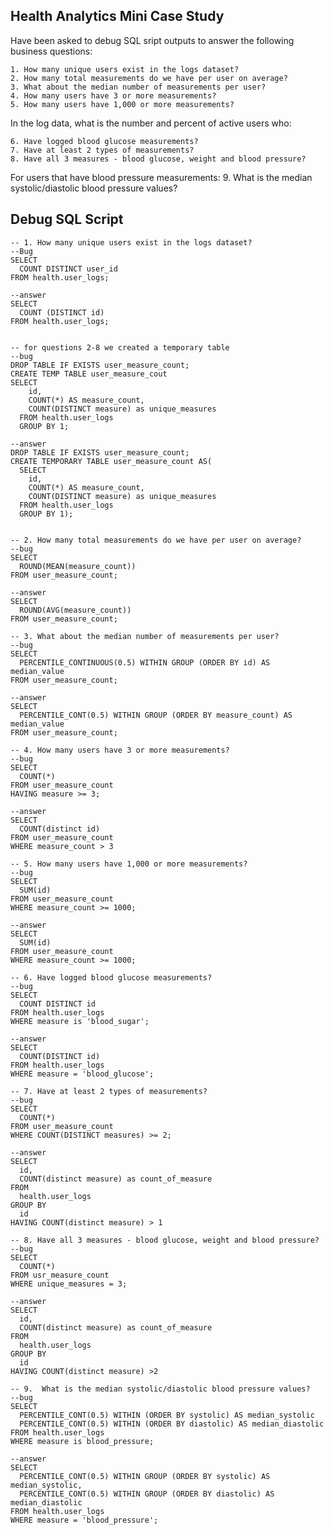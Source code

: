 ## Health Analytics Mini Case Study

Have been asked to debug SQL sript outputs to answer the following business questions:

    1. How many unique users exist in the logs dataset?
    2. How many total measurements do we have per user on average?
    3. What about the median number of measurements per user?
    4. How many users have 3 or more measurements?
    5. How many users have 1,000 or more measurements?

In the log data, what is the number and percent of active users who:

    6. Have logged blood glucose measurements?
    7. Have at least 2 types of measurements?
    8. Have all 3 measures - blood glucose, weight and blood pressure?

For users that have blood pressure measurements:
    9. What is the median systolic/diastolic blood pressure values?

## Debug SQL Script
```
-- 1. How many unique users exist in the logs dataset?
--Bug
SELECT
  COUNT DISTINCT user_id
FROM health.user_logs;

--answer
SELECT 
  COUNT (DISTINCT id)
FROM health.user_logs;
```
```

-- for questions 2-8 we created a temporary table
--bug
DROP TABLE IF EXISTS user_measure_count;
CREATE TEMP TABLE user_measure_cout
SELECT
    id,
    COUNT(*) AS measure_count,
    COUNT(DISTINCT measure) as unique_measures
  FROM health.user_logs
  GROUP BY 1; 

--answer
DROP TABLE IF EXISTS user_measure_count;
CREATE TEMPORARY TABLE user_measure_count AS(
  SELECT 
    id,
    COUNT(*) AS measure_count,
    COUNT(DISTINCT measure) as unique_measures
  FROM health.user_logs
  GROUP BY 1); 
```

```

-- 2. How many total measurements do we have per user on average?
--bug
SELECT
  ROUND(MEAN(measure_count))
FROM user_measure_count;

--answer
SELECT
  ROUND(AVG(measure_count))
FROM user_measure_count;

```
```
-- 3. What about the median number of measurements per user?
--bug
SELECT
  PERCENTILE_CONTINUOUS(0.5) WITHIN GROUP (ORDER BY id) AS median_value
FROM user_measure_count;

--answer
SELECT
  PERCENTILE_CONT(0.5) WITHIN GROUP (ORDER BY measure_count) AS median_value
FROM user_measure_count;
```

```
-- 4. How many users have 3 or more measurements?
--bug
SELECT
  COUNT(*)
FROM user_measure_count
HAVING measure >= 3;

--answer
SELECT
  COUNT(distinct id)
FROM user_measure_count
WHERE measure_count > 3
```

```
-- 5. How many users have 1,000 or more measurements?
--bug
SELECT
  SUM(id)
FROM user_measure_count
WHERE measure_count >= 1000;

--answer
SELECT
  SUM(id)
FROM user_measure_count
WHERE measure_count >= 1000;
```

```
-- 6. Have logged blood glucose measurements?
--bug
SELECT
  COUNT DISTINCT id
FROM health.user_logs
WHERE measure is 'blood_sugar';

--answer
SELECT
  COUNT(DISTINCT id)
FROM health.user_logs
WHERE measure = 'blood_glucose';
```


```
-- 7. Have at least 2 types of measurements?
--bug
SELECT
  COUNT(*)
FROM user_measure_count
WHERE COUNT(DISTINCT measures) >= 2;

--answer
SELECT
  id,
  COUNT(distinct measure) as count_of_measure
FROM
  health.user_logs
GROUP BY
  id
HAVING COUNT(distinct measure) > 1
```


```
-- 8. Have all 3 measures - blood glucose, weight and blood pressure?
--bug
SELECT
  COUNT(*)
FROM usr_measure_count
WHERE unique_measures = 3;

--answer
SELECT
  id,
  COUNT(distinct measure) as count_of_measure
FROM
  health.user_logs
GROUP BY
  id
HAVING COUNT(distinct measure) >2
```


```
-- 9.  What is the median systolic/diastolic blood pressure values?
--bug
SELECT
  PERCENTILE_CONT(0.5) WITHIN (ORDER BY systolic) AS median_systolic
  PERCENTILE_CONT(0.5) WITHIN (ORDER BY diastolic) AS median_diastolic
FROM health.user_logs
WHERE measure is blood_pressure;

--answer
SELECT
  PERCENTILE_CONT(0.5) WITHIN GROUP (ORDER BY systolic) AS median_systolic,
  PERCENTILE_CONT(0.5) WITHIN GROUP (ORDER BY diastolic) AS median_diastolic
FROM health.user_logs
WHERE measure = 'blood_pressure';
```